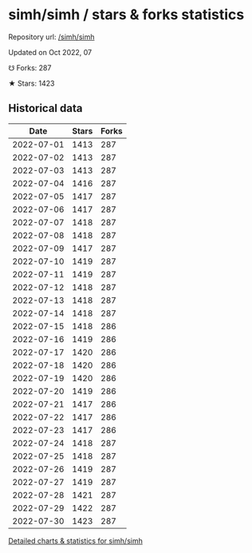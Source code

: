 # simh/simh / stars & forks statistics

Repository url: [/simh/simh](https://github.com/simh/simh)

Updated on Oct 2022, 07

☋ Forks: 287

★ Stars: 1423

## Historical data
| Date | Stars | Forks |
|------|-------|-------|
| 2022-07-01 | 1413 | 287 | 
| 2022-07-02 | 1413 | 287 | 
| 2022-07-03 | 1413 | 287 | 
| 2022-07-04 | 1416 | 287 | 
| 2022-07-05 | 1417 | 287 | 
| 2022-07-06 | 1417 | 287 | 
| 2022-07-07 | 1418 | 287 | 
| 2022-07-08 | 1418 | 287 | 
| 2022-07-09 | 1417 | 287 | 
| 2022-07-10 | 1419 | 287 | 
| 2022-07-11 | 1419 | 287 | 
| 2022-07-12 | 1418 | 287 | 
| 2022-07-13 | 1418 | 287 | 
| 2022-07-14 | 1418 | 287 | 
| 2022-07-15 | 1418 | 286 | 
| 2022-07-16 | 1419 | 286 | 
| 2022-07-17 | 1420 | 286 | 
| 2022-07-18 | 1420 | 286 | 
| 2022-07-19 | 1420 | 286 | 
| 2022-07-20 | 1419 | 286 | 
| 2022-07-21 | 1417 | 286 | 
| 2022-07-22 | 1417 | 286 | 
| 2022-07-23 | 1417 | 286 | 
| 2022-07-24 | 1418 | 287 | 
| 2022-07-25 | 1418 | 287 | 
| 2022-07-26 | 1419 | 287 | 
| 2022-07-27 | 1419 | 287 | 
| 2022-07-28 | 1421 | 287 | 
| 2022-07-29 | 1422 | 287 | 
| 2022-07-30 | 1423 | 287 | 


[Detailed charts & statistics for simh/simh](https://reviewgithub.com/rep/simh/simh)
